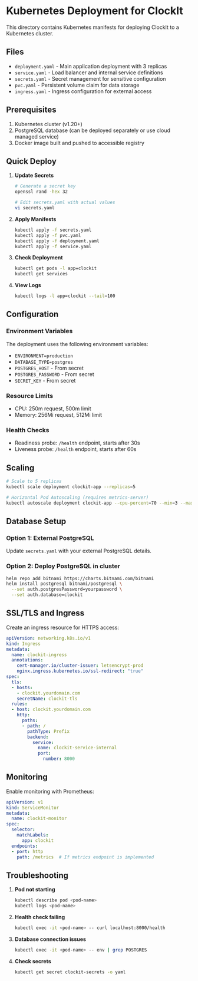 # Kubernetes Deployment for ClockIt

This directory contains Kubernetes manifests for deploying ClockIt to a Kubernetes cluster.

## Files

- `deployment.yaml` - Main application deployment with 3 replicas
- `service.yaml` - Load balancer and internal service definitions
- `secrets.yaml` - Secret management for sensitive configuration
- `pvc.yaml` - Persistent volume claim for data storage
- `ingress.yaml` - Ingress configuration for external access

## Prerequisites

1. Kubernetes cluster (v1.20+)
2. PostgreSQL database (can be deployed separately or use cloud managed service)
3. Docker image built and pushed to accessible registry

## Quick Deploy

1. **Update Secrets**
   ```bash
   # Generate a secret key
   openssl rand -hex 32
   
   # Edit secrets.yaml with actual values
   vi secrets.yaml
   ```

2. **Apply Manifests**
   ```bash
   kubectl apply -f secrets.yaml
   kubectl apply -f pvc.yaml
   kubectl apply -f deployment.yaml
   kubectl apply -f service.yaml
   ```

3. **Check Deployment**
   ```bash
   kubectl get pods -l app=clockit
   kubectl get services
   ```

4. **View Logs**
   ```bash
   kubectl logs -l app=clockit --tail=100
   ```

## Configuration

### Environment Variables
The deployment uses the following environment variables:
- `ENVIRONMENT=production`
- `DATABASE_TYPE=postgres`
- `POSTGRES_HOST` - From secret
- `POSTGRES_PASSWORD` - From secret
- `SECRET_KEY` - From secret

### Resource Limits
- CPU: 250m request, 500m limit
- Memory: 256Mi request, 512Mi limit

### Health Checks
- Readiness probe: `/health` endpoint, starts after 30s
- Liveness probe: `/health` endpoint, starts after 60s

## Scaling

```bash
# Scale to 5 replicas
kubectl scale deployment clockit-app --replicas=5

# Horizontal Pod Autoscaling (requires metrics-server)
kubectl autoscale deployment clockit-app --cpu-percent=70 --min=3 --max=10
```

## Database Setup

### Option 1: External PostgreSQL
Update `secrets.yaml` with your external PostgreSQL details.

### Option 2: Deploy PostgreSQL in cluster
```bash
helm repo add bitnami https://charts.bitnami.com/bitnami
helm install postgresql bitnami/postgresql \
  --set auth.postgresPassword=yourpassword \
  --set auth.database=clockit
```

## SSL/TLS and Ingress

Create an ingress resource for HTTPS access:

```yaml
apiVersion: networking.k8s.io/v1
kind: Ingress
metadata:
  name: clockit-ingress
  annotations:
    cert-manager.io/cluster-issuer: letsencrypt-prod
    nginx.ingress.kubernetes.io/ssl-redirect: "true"
spec:
  tls:
  - hosts:
    - clockit.yourdomain.com
    secretName: clockit-tls
  rules:
  - host: clockit.yourdomain.com
    http:
      paths:
      - path: /
        pathType: Prefix
        backend:
          service:
            name: clockit-service-internal
            port:
              number: 8000
```

## Monitoring

Enable monitoring with Prometheus:

```yaml
apiVersion: v1
kind: ServiceMonitor
metadata:
  name: clockit-monitor
spec:
  selector:
    matchLabels:
      app: clockit
  endpoints:
  - port: http
    path: /metrics  # If metrics endpoint is implemented
```

## Troubleshooting

1. **Pod not starting**
   ```bash
   kubectl describe pod <pod-name>
   kubectl logs <pod-name>
   ```

2. **Health check failing**
   ```bash
   kubectl exec -it <pod-name> -- curl localhost:8000/health
   ```

3. **Database connection issues**
   ```bash
   kubectl exec -it <pod-name> -- env | grep POSTGRES
   ```

4. **Check secrets**
   ```bash
   kubectl get secret clockit-secrets -o yaml
   ```